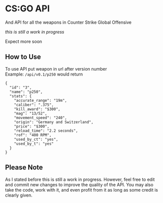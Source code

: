 # CS:GO API
And API for all the weapons in Counter Strike Global Offensive 

*this is still a work in progress*

Expect more soon

## How to Use
To use API put weapon in url after version number  
Example: `/api/v0.1/p250` would return
```
{
  "id": "3", 
  "name": "p250", 
  "stats": {
    "accurate_range": "19m", 
    "caliber": ".375", 
    "kill_award": "$300", 
    "mag": "13/52", 
    "movement_speed": "240", 
    "origin": "Germany and Switzerland", 
    "price": "$300", 
    "reload_time": "2.2 seconds", 
    "rof": "400 RPM", 
    "used_by_ct": "yes", 
    "used_by_t": "yes"
  }
}
```
## Please Note
As I stated before this is still a work in progress. However, feel free to edit and commit new changes to improve the quality of the API. You may also take the code, work with it, and even profit from it as long as some credit is clearly given. 
